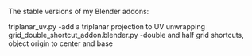 


The stable versions of my Blender addons:


triplanar_uv.py -add a triplanar projection to UV unwrapping
grid_double_shortcut_addon.blender.py -double and half grid shortcuts, object origin to center and base